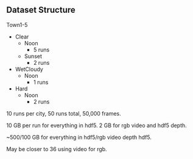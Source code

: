 
## Dataset Structure

Town1-5
* Clear
    * Noon
        * 5 runs
    * Sunset
        * 2 runs
* WetCloudy
    * Noon
        * 1 runs
* Hard
    * Noon
        * 2 runs
            
10 runs per city, 50 runs total, 50,000 frames.

10 GB per run for everything in hdf5.  2 GB for rgb video and hdf5 depth.

~500/100 GB for everything in hdf5/rgb video depth hdf5.

May be closer to 36 using video for rgb.

